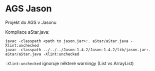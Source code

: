 # AGS Jason

Projekt do AGS v Jasonu

Kompilace aStar.java:
```
javac -classpath <path to jason.jar>:. aStar/aStar.java -Xlint:unchecked
javac -classpath ../../../Jason-1.4.2/Jason-1.4.2/lib/jason.jar:. aStar/aStar.java -Xlint:unchecked
```

`-Xlint:unchecked` ignoruje některé warningy (List vs ArrayList)
